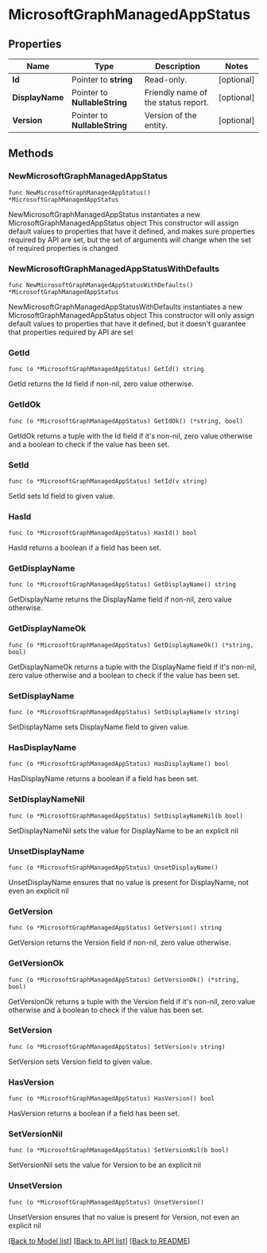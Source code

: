 # MicrosoftGraphManagedAppStatus

## Properties

Name | Type | Description | Notes
------------ | ------------- | ------------- | -------------
**Id** | Pointer to **string** | Read-only. | [optional] 
**DisplayName** | Pointer to **NullableString** | Friendly name of the status report. | [optional] 
**Version** | Pointer to **NullableString** | Version of the entity. | [optional] 

## Methods

### NewMicrosoftGraphManagedAppStatus

`func NewMicrosoftGraphManagedAppStatus() *MicrosoftGraphManagedAppStatus`

NewMicrosoftGraphManagedAppStatus instantiates a new MicrosoftGraphManagedAppStatus object
This constructor will assign default values to properties that have it defined,
and makes sure properties required by API are set, but the set of arguments
will change when the set of required properties is changed

### NewMicrosoftGraphManagedAppStatusWithDefaults

`func NewMicrosoftGraphManagedAppStatusWithDefaults() *MicrosoftGraphManagedAppStatus`

NewMicrosoftGraphManagedAppStatusWithDefaults instantiates a new MicrosoftGraphManagedAppStatus object
This constructor will only assign default values to properties that have it defined,
but it doesn't guarantee that properties required by API are set

### GetId

`func (o *MicrosoftGraphManagedAppStatus) GetId() string`

GetId returns the Id field if non-nil, zero value otherwise.

### GetIdOk

`func (o *MicrosoftGraphManagedAppStatus) GetIdOk() (*string, bool)`

GetIdOk returns a tuple with the Id field if it's non-nil, zero value otherwise
and a boolean to check if the value has been set.

### SetId

`func (o *MicrosoftGraphManagedAppStatus) SetId(v string)`

SetId sets Id field to given value.

### HasId

`func (o *MicrosoftGraphManagedAppStatus) HasId() bool`

HasId returns a boolean if a field has been set.

### GetDisplayName

`func (o *MicrosoftGraphManagedAppStatus) GetDisplayName() string`

GetDisplayName returns the DisplayName field if non-nil, zero value otherwise.

### GetDisplayNameOk

`func (o *MicrosoftGraphManagedAppStatus) GetDisplayNameOk() (*string, bool)`

GetDisplayNameOk returns a tuple with the DisplayName field if it's non-nil, zero value otherwise
and a boolean to check if the value has been set.

### SetDisplayName

`func (o *MicrosoftGraphManagedAppStatus) SetDisplayName(v string)`

SetDisplayName sets DisplayName field to given value.

### HasDisplayName

`func (o *MicrosoftGraphManagedAppStatus) HasDisplayName() bool`

HasDisplayName returns a boolean if a field has been set.

### SetDisplayNameNil

`func (o *MicrosoftGraphManagedAppStatus) SetDisplayNameNil(b bool)`

 SetDisplayNameNil sets the value for DisplayName to be an explicit nil

### UnsetDisplayName
`func (o *MicrosoftGraphManagedAppStatus) UnsetDisplayName()`

UnsetDisplayName ensures that no value is present for DisplayName, not even an explicit nil
### GetVersion

`func (o *MicrosoftGraphManagedAppStatus) GetVersion() string`

GetVersion returns the Version field if non-nil, zero value otherwise.

### GetVersionOk

`func (o *MicrosoftGraphManagedAppStatus) GetVersionOk() (*string, bool)`

GetVersionOk returns a tuple with the Version field if it's non-nil, zero value otherwise
and a boolean to check if the value has been set.

### SetVersion

`func (o *MicrosoftGraphManagedAppStatus) SetVersion(v string)`

SetVersion sets Version field to given value.

### HasVersion

`func (o *MicrosoftGraphManagedAppStatus) HasVersion() bool`

HasVersion returns a boolean if a field has been set.

### SetVersionNil

`func (o *MicrosoftGraphManagedAppStatus) SetVersionNil(b bool)`

 SetVersionNil sets the value for Version to be an explicit nil

### UnsetVersion
`func (o *MicrosoftGraphManagedAppStatus) UnsetVersion()`

UnsetVersion ensures that no value is present for Version, not even an explicit nil

[[Back to Model list]](../README.md#documentation-for-models) [[Back to API list]](../README.md#documentation-for-api-endpoints) [[Back to README]](../README.md)


